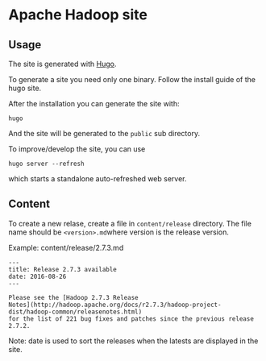 # Apache Hadoop site

## Usage

The site is generated with [Hugo](https://gohugo.io/). 

To generate a site you need only one binary. Follow the install guide of the hugo site.

After the installation you can generate the site with:

`hugo`

And the site will be generated to the `public` sub directory.

To improve/develop the site, you can use

```
hugo server --refresh
```

which starts a standalone auto-refreshed web server.

## Content

To create a new relase, create a file in  ```content/release``` directory. The file name should be ```<version>.md```where version is the release version.

Example: content/release/2.7.3.md

```
---
title: Release 2.7.3 available
date: 2016-08-26
---

Please see the [Hadoop 2.7.3 Release
Notes](http://hadoop.apache.org/docs/r2.7.3/hadoop-project-dist/hadoop-common/releasenotes.html)
for the list of 221 bug fixes and patches since the previous release
2.7.2.
```

Note: date is used to sort the releases when the latests are displayed in the site.
